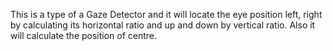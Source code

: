 This is a type of a Gaze Detector and it will locate the eye position left, right by calculating its horizontal ratio and up and down by vertical ratio. Also it will calculate the position of centre.
